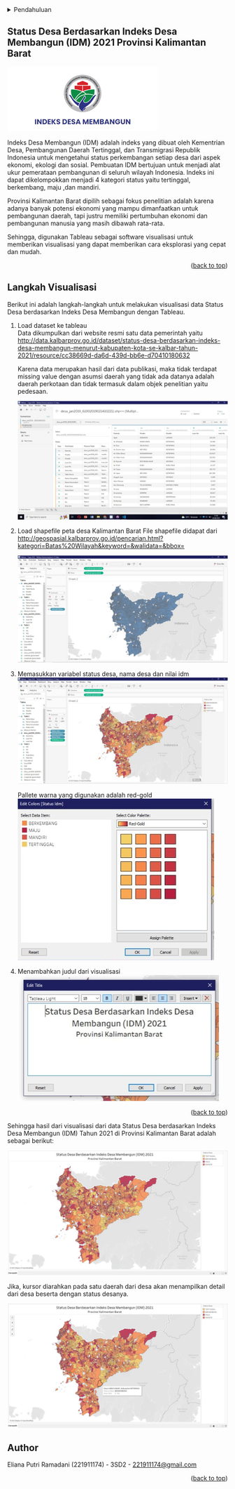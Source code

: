 <div id="top"></div>
<!--
*** Thanks for checking out the Best-README-Template. If you have a suggestion
*** that would make this better, please fork the repo and create a pull request
*** or simply open an issue with the tag "enhancement".
*** Don't forget to give the project a star!
*** Thanks again! Now go create something AMAZING! :D
-->



<!-- PROJECT SHIELDS -->
<!--
*** I'm using markdown "reference style" links for readability.
*** Reference links are enclosed in brackets [ ] instead of parentheses ( ).
*** See the bottom of this document for the declaration of the reference variables
*** for contributors-url, forks-url, etc. This is an optional, concise syntax you may use.
*** https://www.markdownguide.org/basic-syntax/#reference-style-links
-->





<!-- Pendahuluan -->
<details>
  <summary>Pendahuluan</summary>
  <ol>
    <li>
      <a href="#about-the-project">About The Project</a>
      <ul>
        <li><a href="#built-with">Built With</a></li>
      </ul>
    </li>
    <li>
      <a href="#getting-started">Getting Started</a>
      <ul>
        <li><a href="#prerequisites">Prerequisites</a></li>
        <li><a href="#installation">Installation</a></li>
      </ul>
    </li>
    <li><a href="#usage">Usage</a></li>
    <li><a href="#roadmap">Roadmap</a></li>
    <li><a href="#contributing">Contributing</a></li>
    <li><a href="#license">License</a></li>
    <li><a href="#contact">Contact</a></li>
    <li><a href="#acknowledgments">Acknowledgments</a></li>
  </ol>
</details>



<!-- ABOUT THE PROJECT -->
## Status Desa Berdasarkan Indeks Desa Membangun (IDM) 2021 Provinsi Kalimantan Barat 

[![Product Name Screen Shot][product-screenshot]](https://example.com)

Indeks Desa Membangun (IDM) adalah indeks yang dibuat oleh Kementrian Desa, Pembangunan Daerah Tertinggal, dan Transmigrasi Republik Indonesia untuk mengetahui status perkembangan setiap desa dari aspek ekonomi, ekologi dan sosial. Pembuatan IDM bertujuan untuk menjadi alat ukur pemerataan pembangunan di seluruh wilayah Indonesia. Indeks ini dapat dikelompokkan menjadi 4 kategori status yaitu tertinggal, berkembang, maju ,dan mandiri.

Provinsi Kalimantan Barat dipilih sebagai fokus penelitian adalah karena adanya banyak potensi ekonomi yang mampu dimanfaatkan untuk pembangunan daerah, tapi justru memiliki pertumbuhan ekonomi dan pembangunan manusia yang masih dibawah rata-rata. 

Sehingga, digunakan Tableau sebagai software visualisasi untuk memberikan visualisasi yang dapat memberikan cara eksplorasi yang cepat dan mudah.

<p align="right">(<a href="#top">back to top</a>)</p>




<!-- VISUALISASI -->
## Langkah Visualisasi

Berikut ini adalah langkah-langkah untuk melakukan visualisasi data Status Desa berdasarkan Indeks Desa Membangun dengan Tableau.

1. Load dataset ke tableau   
   Data dikumpulkan dari website resmi satu data pemerintah yaitu
   http://data.kalbarprov.go.id/dataset/status-desa-berdasarkan-indeks-desa-membangun-menurut-kabupaten-kota-se-kalbar-tahun-2021/resource/cc38669d-da6d-439d-bb6e-d70410180632

   Karena data merupakan hasil dari data publikasi, maka tidak terdapat missing value dengan asumsi daerah yang tidak ada datanya adalah daerah perkotaan dan tidak termasuk dalam objek penelitian yaitu pedesaan.

   ![step1-one-screen-shoot][step-1-screenshoot]

2. Load shapefile peta desa Kalimantan Barat
   File shapefile didapat dari http://geospasial.kalbarprov.go.id/pencarian.html?kategori=Batas%20Wilayah&keyword=&walidata=&bbox=

    ![step-two-screen-shoot][step-2-screenshoot]

3. Memasukkan variabel status desa, nama desa dan nilai idm
   ![step-three1-screen-shoot][step-3-1-screenshoot]

   Pallete warna yang digunakan adalah red-gold
   ![step-three2-screen-shoot][step-3-2-screenshoot]
  
4. Menambahkan judul dari visualisasi
   ![step-four-screen-shoot][step-4-screenshoot]

<p align="right">(<a href="#top">back to top</a>)</p>

Sehingga hasil dari visualisasi dari data Status Desa berdasarkan Indeks Desa Membangun (IDM) Tahun 2021 di Provinsi Kalimantan Barat adalah sebagai berikut:

![final-choropleth][final-choropleth]

Jika, kursor diarahkan pada satu daerah dari desa akan menampilkan detail dari desa beserta dengan status desanya.

![hover][hover]


<!-- Author -->
## Author

Eliana Putri Ramadani (221911174) - 3SD2 - 221911174@gmail.com

<p align="right">(<a href="#top">back to top</a>)</p>





<!-- MARKDOWN LINKS & IMAGES -->
<!-- https://www.markdownguide.org/basic-syntax/#reference-style-links -->
[contributors-shield]: https://img.shields.io/github/contributors/othneildrew/Best-README-Template.svg?style=for-the-badge
[contributors-url]: https://github.com/othneildrew/Best-README-Template/graphs/contributors
[forks-shield]: https://img.shields.io/github/forks/othneildrew/Best-README-Template.svg?style=for-the-badge
[forks-url]: https://github.com/othneildrew/Best-README-Template/network/members
[stars-shield]: https://img.shields.io/github/stars/othneildrew/Best-README-Template.svg?style=for-the-badge
[stars-url]: https://github.com/othneildrew/Best-README-Template/stargazers
[issues-shield]: https://img.shields.io/github/issues/othneildrew/Best-README-Template.svg?style=for-the-badge
[issues-url]: https://github.com/othneildrew/Best-README-Template/issues
[license-shield]: https://img.shields.io/github/license/othneildrew/Best-README-Template.svg?style=for-the-badge
[license-url]: https://github.com/othneildrew/Best-README-Template/blob/master/LICENSE.txt
[linkedin-shield]: https://img.shields.io/badge/-LinkedIn-black.svg?style=for-the-badge&logo=linkedin&colorB=555
[linkedin-url]: https://linkedin.com/in/othneildrew
[product-screenshot]: images/idm.png
[step-1-screenshoot]: images/step%201.jpeg
[step-2-screenshoot]: images/step%202.jpeg
[step-3-1-screenshoot]: images/step%203-1.jpeg
[step-3-2-screenshoot]: images/step%203-2.jpeg
[step-4-screenshoot]: images/step%204.jpeg
[final-choropleth]: images/choropleth.jpeg
[hover]: images/hover.jpeg